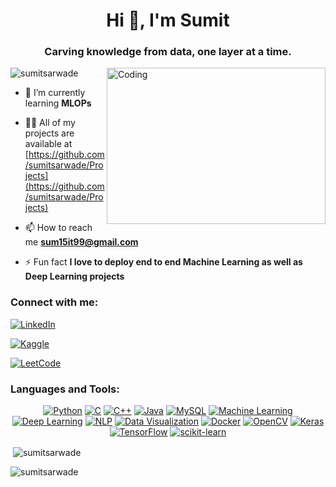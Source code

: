 
<h1 align="center">Hi 👋, I'm Sumit</h1>
<h3 align="center">Carving knowledge from data, one layer at a time.</h3>


<img align="right" alt="Coding" width="350" height="250" src="https://aclm.in/wp-content/uploads/2021/09/bar_chart_animation-1.gif">

<p align="left"> <img src="https://komarev.com/ghpvc/?username=sumitsarwade&label=Profile%20views&color=0e75b6&style=flat" alt="sumitsarwade" /> </p>


- 🌱 I’m currently learning **MLOPs**

- 👨‍💻 All of my projects are available at [https://github.com/sumitsarwade/Projects](https://github.com/sumitsarwade/Projects)

- 📫 How to reach me **sum15it99@gmail.com**

- ⚡ Fun fact **I love to deploy end to end Machine Learning as well as Deep Learning projects**

<h3 align="left">Connect with me:</h3>




[![LinkedIn](https://img.shields.io/badge/LinkedIn--_.svg?style=social&logo=linkedin)](https://linkedin.com/in/sumitsarwade)

[![Kaggle](https://img.shields.io/badge/Kaggle--_.svg?style=social&logo=kaggle)](https://www.kaggle.com/sumit)

[![LeetCode](https://img.shields.io/badge/LeetCode--_.svg?style=social&logo=leetcode)](https://leetcode.com/SumitSarwade)

  
</p>

<h3 align="left">Languages and Tools:</h3>

<div align="center">

[![Python](https://img.shields.io/badge/-Python-3776AB?style=flat-square&logo=python&logoColor=white)](https://www.python.org/)
[![C](https://img.shields.io/badge/-C-00599C?style=flat-square&logo=c&logoColor=white)](https://en.wikipedia.org/wiki/C_(programming_language))
[![C++](https://img.shields.io/badge/-C++-00599C?style=flat-square&logo=c%2B%2B&logoColor=white)](https://en.wikipedia.org/wiki/C%2B%2B)
[![Java](https://img.shields.io/badge/-Java-007396?style=flat-square&logo=java&logoColor=white)](https://www.java.com/)
[![MySQL](https://img.shields.io/badge/-MySQL-4479A1?style=flat-square&logo=mysql&logoColor=white)](https://www.mysql.com/)
[![Machine Learning](https://img.shields.io/badge/-Machine%20Learning-FF6F00?style=flat-square&logo=python&logoColor=white)](https://en.wikipedia.org/wiki/Machine_learning)
[![Deep Learning](https://img.shields.io/badge/-Deep%20Learning-FF6F00?style=flat-square&logo=python&logoColor=white)](https://en.wikipedia.org/wiki/Deep_learning)
[![NLP](https://img.shields.io/badge/-NLP-FF6F00?style=flat-square&logo=python&logoColor=white)](https://en.wikipedia.org/wiki/Natural_language_processing)
[![Data Visualization](https://img.shields.io/badge/-Data%20Visualization-007ACC?style=flat-square&logo=python&logoColor=white)](https://en.wikipedia.org/wiki/Data_visualization)
[![Docker](https://img.shields.io/badge/-Docker-2496ED?style=flat-square&logo=docker&logoColor=white)](https://www.docker.com/)
[![OpenCV](https://img.shields.io/badge/-OpenCV-5C3EE8?style=flat-square&logo=opencv&logoColor=white)](https://opencv.org/)
[![Keras](https://img.shields.io/badge/-Keras-D00000?style=flat-square&logo=keras&logoColor=white)](https://keras.io/)
[![TensorFlow](https://img.shields.io/badge/-TensorFlow-FF6F00?style=flat-square&logo=tensorflow&logoColor=white)](https://www.tensorflow.org/)
[![scikit-learn](https://img.shields.io/badge/-scikit--learn-F7931E?style=flat-square&logo=scikit-learn&logoColor=white)](https://scikit-learn.org/)



</div>



<p>&nbsp;<img align="center" src="https://github-readme-stats.vercel.app/api?username=sumitsarwade&show_icons=true&locale=en" alt="sumitsarwade" /></p>

<p><img align="center" src="https://github-readme-streak-stats.herokuapp.com/?user=sumitsarwade&" alt="sumitsarwade" /></p>
